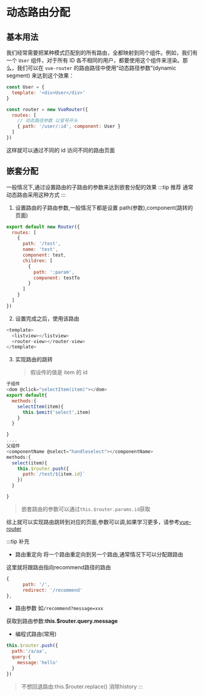 # 动态路由分配

## 基本用法

我们经常需要把某种模式匹配到的所有路由，全都映射到同个组件。例如，我们有一个 `User` 组件，对于所有 ID 各不相同的用户，都要使用这个组件来渲染。那么，我们可以在 `vue-router` 的路由路径中使用“动态路径参数”(dynamic segment) 来达到这个效果：

```js
const User = {
  template: '<div>User</div>'
}

const router = new VueRouter({
  routes: [
    // 动态路径参数 以冒号开头
    { path: '/user/:id', component: User }
  ]
})
```

这样就可以通过不同的 id 访问不同的路由页面

## 嵌套分配

一般情况下,通过设置路由的子路由的参数来达到嵌套分配的效果
:::tip 推荐
通常动态路由采用这种方式
:::

1. 设置路由的子路由参数,一般情况下都是设置 path(参数),component(跳转的页面)

```js
export default new Router({
  routes: [
    {
      path: '/test',
      name: 'test',
      component: test,
      children: [
        {
          path: ':param',
          component: testTo
        }
      ]
    }
  ]
})
```

2. 设置完成之后，使用该路由

```js
<template>
  <listview></listview>
  <router-view></router-view>
</template>
```

3. 实现路由的跳转
   > 假设传的值是 item 的 id

```js
子组件
<dom @click="selectItem(item)"></dom>
export default{
  methods:{
    selectItem(item){
      this.$emit('select',item)
    }
  }

}
....
父组件
<componentName @select="handleselect"></componentName>
methods:{
  select(item){
    this.$router.push({
      path:`/test/${item.id}`
    })
  }

}
```
> 嵌套路由的参数可以通过`this.$router.params.id`获取

综上就可以实现路由跳转到对应的页面,参数可以调,如果学习更多，请参考[vue-router](https://router.vuejs.org/zh/guide/essentials/dynamic-matching.html#%E5%93%8D%E5%BA%94%E8%B7%AF%E7%94%B1%E5%8F%82%E6%95%B0%E7%9A%84%E5%8F%98%E5%8C%96)


:::tip 补充
- 路由重定向
将一个路由重定向到另一个路由,通常情况下可以分配跟路由

这里就将跟路由指向recommend路径的路由
```js
{
      path: '/',
      redirect: '/recommend'
},
```
- 路由参数
如`/recommend?message=xxx`

获取到路由参数:**this.$router.query.message**

- 编程式路由(常用)

```js
this.$router.push({
  path:'/a/aa',
  query:{
    message:'hello'
  }
})
```
> 不想回退路由:this.$router.replace() 消除history
:::
